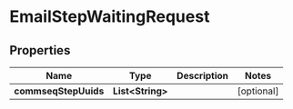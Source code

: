 

# EmailStepWaitingRequest


## Properties

| Name | Type | Description | Notes |
|------------ | ------------- | ------------- | -------------|
|**commseqStepUuids** | **List&lt;String&gt;** |  |  [optional] |



